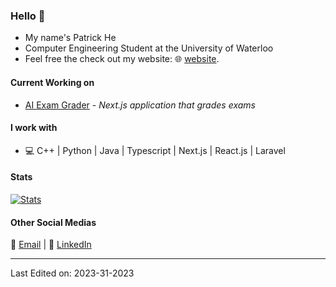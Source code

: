 ### Hello 👋
* My name's Patrick He
* Computer Engineering Student at the University of Waterloo
* Feel free the check out my website: 🌐 [website](https://patrickhe.com).

#### Current Working on
* [AI Exam Grader](https://github.com/he-patrick/ai-exam-grader) - *Next.js application that grades exams*

#### I work with
* 💻 C++ | Python | Java | Typescript | Next.js | React.js | Laravel

 #### Stats
[![Stats](https://github-readme-stats.vercel.app/api?username=he-patrick)](https://github.com/he-patrick)

#### Other Social Medias
📧 [Email](mailto:he.patrick2005@gmail.com) | 💼 [LinkedIn](https://www.linkedin.com/in/patrickhe2005/)

-----

Last Edited on: 2023-31-2023
